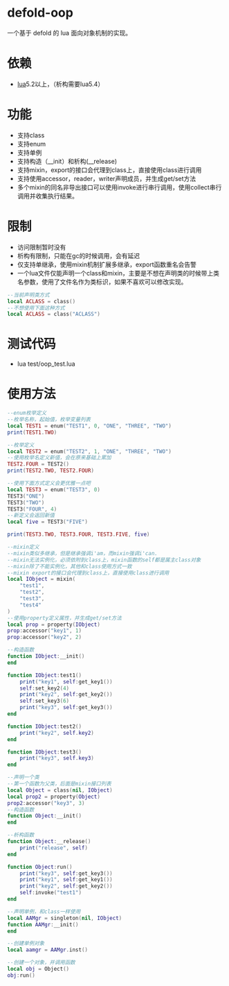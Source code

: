 # defold-oop
一个基于 defold 的 lua 面向对象机制的实现。

# 依赖
- [lua](https://github.com/xiyoo0812/lua.git)5.2以上，（析构需要lua5.4）

# 功能
- 支持class
- 支持enum
- 支持单例
- 支持构造（__init）和析构(__release)
- 支持mixin，export的接口会代理到class上，直接使用class进行调用
- 支持使用accessor，reader，writer声明成员，并生成get/set方法
- 多个mixin的同名非导出接口可以使用invoke进行串行调用，使用collect串行调用并收集执行结果。

# 限制
- 访问限制暂时没有
- 析构有限制，只能在gc的时候调用，会有延迟
- 仅支持单继承，使用mixin机制扩展多继承，export函数重名会告警
- 一个lua文件仅能声明一个class和mixin，主要是不想在声明类的时候带上类名参数，使用了文件名作为类标识，如果不喜欢可以修改实现。
```lua
--当前声明类方式
local ACLASS = class()
--不想使用下面这种方式
local ACLASS = class("ACLASS")
```

# 测试代码
- lua test/oop_test.lua

# 使用方法
```lua
--enum枚举定义
--枚举名称，起始值，枚举变量列表
local TEST1 = enum("TEST1", 0, "ONE", "THREE", "TWO")
print(TEST1.TWO)

--枚举定义
local TEST2 = enum("TEST2", 1, "ONE", "THREE", "TWO")
--使用枚举名定义新值，会在原来基础上累加
TEST2.FOUR = TEST2()
print(TEST2.TWO, TEST2.FOUR)

--使用下面方式定义会更优雅一点吧
local TEST3 = enum("TEST3", 0)
TEST3("ONE")
TEST3("TWO")
TEST3("FOUR", 4)
--新定义会返回新值
local five = TEST3("FIVE")

print(TEST3.TWO, TEST3.FOUR, TEST3.FIVE, five)

--mixin定义
--mixin类似多继承，但是继承强调i'am，而mixin强调i'can.
--mixin无法实例化，必须依附到class上，mixin函数的self都是属主class对象
--mixin除了不能实例化，其他和class使用方式一致
--mixin export的接口会代理到class上，直接使用class进行调用
local IObject = mixin(
    "test1",
    "test2",
    "test3",
    "test4"
)
--使用property定义属性，并生成get/set方法
local prop = property(IObject)
prop:accessor("key1", 1)
prop:accessor("key2", 2)

--构造函数
function IObject:__init()
end

function IObject:test1()
    print("key1", self:get_key1())
    self:set_key2(4)
    print("key2", self:get_key2())
    self:set_key3(6)
    print("key3", self:get_key3())
end

function IObject:test2()
    print("key2", self.key2)
end

function IObject:test3()
    print("key3", self.key3)
end

--声明一个类
--第一个函数为父类，后面是mixin接口列表
local Object = class(nil, IObject)
local prop2 = property(Object)
prop2:accessor("key3", 3)
--构造函数
function Object:__init()
end

--析构函数
function Object:__release()
    print("release", self)
end

function Object:run()
    print("key3", self:get_key3())
    print("key1", self:get_key1())
    print("key2", self:get_key2())
    self:invoke("test1")
end

--声明单例，和class一样使用
local AAMgr = singleton(nil, IObject)
function AAMgr:__init()
end

--创建单例对象
local aamgr = AAMgr.inst()

--创建一个对象，并调用函数
local obj = Object()
obj:run()

```